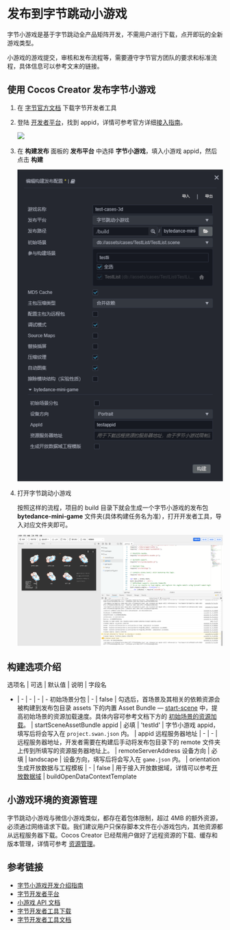 # 发布到字节跳动小游戏

字节小游戏是基于字节跳动全产品矩阵开发，不需用户进行下载，点开即玩的全新游戏类型。

小游戏的游戏提交，审核和发布流程等，需要遵守字节官方团队的要求和标准流程，具体信息可以参考文末的链接。

## 使用 Cocos Creator 发布字节小游戏

1. 在 [字节官方文档](https://microapp.bytedance.com/docs/zh-CN/mini-game/develop/developer-instrument/developer-instrument-update-and-download) 下载字节开发者工具

2. 登陆 [开发者平台](https://microapp.bytedance.com/)，找到 appid，详情可参考官方详细[接入指南](https://microapp.bytedance.com/docs/zh-CN/mini-game/introduction/plugin-reference/set-up-mini-game)。

    ![](https://sf1-ttcdn-tos.pstatp.com/obj/website-img/f296a9f80eaeb40f4af38e8a4e25e17e_12.png)

3. 在 **构建发布** 面板的 **发布平台** 中选择 **字节小游戏**，填入小游戏 appid，然后点击 **构建**

    ![](./publish-bytedance-mini-game/build.png)

4. 打开字节跳动小游戏

    按照这样的流程，项目的 build 目录下就会生成一个字节小游戏的发布包 **bytedance-mini-game** 文件夹(具体构建任务名为准），打开开发者工具，导入对应文件夹即可。

    ![](./publish-bytedance-mini-game/tool.jpg)

## 构建选项介绍

选项名 | 可选 | 默认值 | 说明 | 字段名
- | - | - | - | -
初始场景分包 | - | false | 勾选后，首场景及其相关的依赖资源会被构建到发布包目录 assets 下的内置 Asset Bundle — [start-scene](../asset-manager/bundle.md) 中，提高初始场景的资源加载速度。具体内容可参考文档下方的 [初始场景的资源加载](#初始场景的资源加载)。 | startSceneAssetBundle
appid | 必填 | 'testId' | 字节小游戏 appid，填写后将会写入在 `project.swan.json` 内。 | appid
远程服务器地址 | - | - | 远程服务器地址，开发者需要在构建后手动将发布包目录下的 remote 文件夹上传到所填写的资源服务器地址上。 | remoteServerAddress
设备方向 | 必填 | landscape | 设备方向，填写后将会写入在 `game.json` 内。 | orientation
生成开放数据与工程模板 | - | false | 用于接入开放数据域，详情可以参考[开放数据域](./build-open-data-context.md) | buildOpenDataContextTemplate

## 小游戏环境的资源管理

字节跳动小游戏与微信小游戏类似，都存在着包体限制，超过 4MB 的额外资源，必须通过网络请求下载。我们建议用户只保存脚本文件在小游戏包内，其他资源都从远程服务器下载。Cocos Creator 已经帮用户做好了远程资源的下载、缓存和版本管理，详情可参考 [资源管理](./asset-bundle.md#小游戏环境的资源管理)。

## 参考链接

- [字节小游戏开发介绍指南](https://microapp.bytedance.com/docs/zh-CN/mini-game/introduction/about-mini-game/flow-entrance/brief-introduction-on-flow-entrance)
- [字节开发者平台](https://microapp.bytedance.com/)
- [小游戏 API 文档](https://developer.toutiao.com/docs/game/)
- [字节开发者工具下载](https://microapp.bytedance.com/docs/zh-CN/mini-game/develop/developer-instrument/developer-instrument-update-and-download)
- [字节开发者工具文档](https://microapp.bytedance.com/docs/zh-CN/mini-game/develop/developer-instrument/development-assistance/mini-app-developer-instrument)
